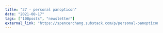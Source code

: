 ```yaml
---
title: "37 - personal panopticon"
date: "2021-08-17"
tags: ["100posts", "newsletter"]
external_link: "https://spencerchang.substack.com/p/personal-panopticon-mini-37100"
---
```

